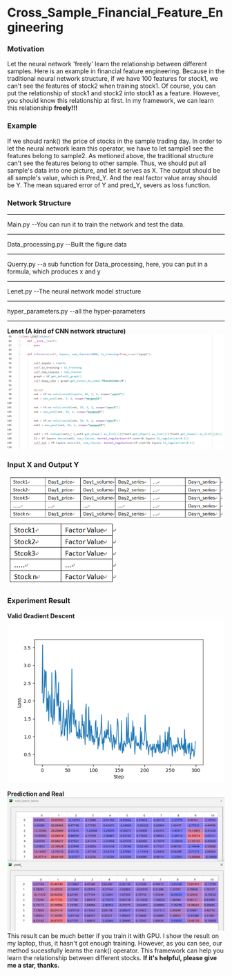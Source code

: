 # Cross_Sample_Financial_Feature_Engineering

### Motivation
Let the neural network 'freely' learn the relationship between different samples. Here is an example in financial feature engineering. Because in the traditional neural network structure, if we have 100 features for stock1, we can't see the features of stock2 when training stock1. Of course, you can put the relationship of stock1 and stock2 into stock1 as a feature. However, you should know this relationship at first. In my framework, we can learn this relationship **freely!!!** 

### Example
If we should rank() the price of stocks in the sample trading day. In order to let the neural network learn this operator, we have to let sample1 see the features belong to sample2. As metioned above, the traditional structure can't see the features belong to other sample. Thus, we should put all sample's data into one picture, and let it serves as X. The output should be all sample's value, which is Pred_Y. And the real factor value array should be Y. The mean squared error of Y and pred_Y, severs as loss function.


### Network Structure
--------------------------------------

Main.py --You can run it to train the network and test the data.

--------------------------------------

Data_processing.py --Built the figure data

--------------------------------------

Querry.py --a sub function for Data_processing, here, you can put in a formula, which produces x and y

--------------------------------------

Lenet.py --The neural network model structure

--------------------------------------

hyper_parameters.py --all the hyper-parameters

--------------------------------------

**Lenet (A kind of CNN network structure)**
![Image text](https://github.com/Neural-Finance/Cross_sample_financial_feature_engineering/blob/master/fig/5.png)

### Input X and Output Y
![Image text](https://github.com/Neural-Finance/Cross_sample_financial_feature_engineering/blob/master/fig/1.png)
![Image text](https://github.com/Neural-Finance/Cross_sample_financial_feature_engineering/blob/master/fig/2.png)

### Experiment Result

**Valid Gradient Descent**
![Image text](https://github.com/Neural-Finance/Cross_sample_financial_feature_engineering/blob/master/fig/3.png)

**Prediction and Real**
![Image text](https://github.com/Neural-Finance/Cross_sample_financial_feature_engineering/blob/master/fig/4.png)
This result can be much better if you train it with GPU. I show the result on my laptop, thus, it hasn't got enough training. However, as you can see, our method sucessfully learns the rank() operator. This framework can help you learn the relationship between different stocks. **If it's helpful, please give me a star, thanks.**
